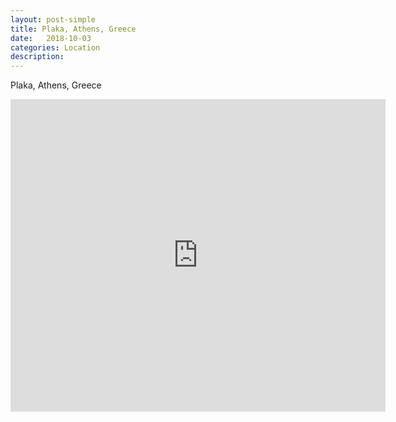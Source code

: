 ```yaml
---
layout: post-simple
title: Plaka, Athens, Greece
date:   2018-10-03
categories: Location
description: 
---
```


Plaka, Athens, Greece

<div class="mapouter"><div class="gmap_canvas"><iframe width="600" height="500" id="gmap_canvas" src="https://maps.google.com/maps?q=Plaka%2C%20Athens%2C%20Greece&t=&z=13&ie=UTF8&iwloc=&output=embed" frameborder="0" scrolling="no" marginheight="0" marginwidth="0">